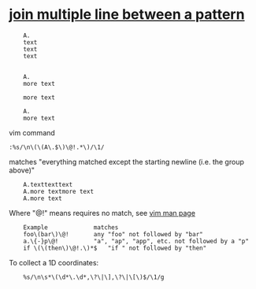 # [join multiple line between a pattern](https://superuser.com/questions/420497/join-lines-between-a-certain-text-pattern-in-vim)

```
	A.
	text
	text
	text


	A.
	more text

	more text

	A.
	more text
```

vim command

```
:%s/\n\(\(A\.$\)\@!.*\)/\1/
```

matches "everything matched except the starting newline (i.e. the group above)"

```
	A.texttexttext
	A.more textmore text
	A.more text
```

Where "\@!" means requires no match, see [vim man page](http://vimdoc.sourceforge.net/htmldoc/pattern.html#/\@!)

```
    Example				matches
    foo\(bar\)\@!		any "foo" not followed by "bar"
    a.\{-}p\@!			"a", "ap", "app", etc. not followed by a "p"
    if \(\(then\)\@!.\)*$	"if " not followed by "then"
```

To collect a 1D coordinates:

```
    %s/\n\s*\(\d*\.\d*,\?\|\],\?\|\[\)$/\1/g
```
